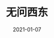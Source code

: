 ---
layout: movie-review
title: 无问西东
description: >
  正是爱看中式励志片的年纪。
category: 电影
img: assets/img/movie/2021/无问西东.webp
star: 4
date: 2021-01-07
---